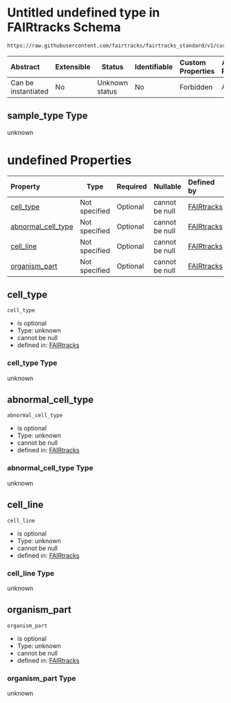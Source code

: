# Untitled undefined type in FAIRtracks Schema

```txt
https://raw.githubusercontent.com/fairtracks/fairtracks_standard/v1/current/json/schema/fairtracks.schema.json#/allOf/0/then/properties/samples/items/properties/sample_type
```




| Abstract            | Extensible | Status         | Identifiable | Custom Properties | Additional Properties | Access Restrictions | Defined In                                                                               |
| :------------------ | ---------- | -------------- | ------------ | :---------------- | --------------------- | ------------------- | ---------------------------------------------------------------------------------------- |
| Can be instantiated | No         | Unknown status | No           | Forbidden         | Allowed               | none                | [fairtracks.schema.json\*](../json/schema/fairtracks.schema.json "open original schema") |

## sample_type Type

unknown

# undefined Properties

| Property                                  | Type          | Required | Nullable       | Defined by                                                                                                                                                                                                                                                                                                                               |
| :---------------------------------------- | ------------- | -------- | -------------- | :--------------------------------------------------------------------------------------------------------------------------------------------------------------------------------------------------------------------------------------------------------------------------------------------------------------------------------------- |
| [cell_type](#cell_type)                   | Not specified | Optional | cannot be null | [FAIRtracks](fairtracks-allof-0-then-properties-samples-items-properties-sample_type-properties-cell_type.md "https://raw.githubusercontent.com/fairtracks/fairtracks_standard/v1/current/json/schema/fairtracks.schema.json#/allOf/0/then/properties/samples/items/properties/sample_type/properties/cell_type")                   |
| [abnormal_cell_type](#abnormal_cell_type) | Not specified | Optional | cannot be null | [FAIRtracks](fairtracks-allof-0-then-properties-samples-items-properties-sample_type-properties-abnormal_cell_type.md "https://raw.githubusercontent.com/fairtracks/fairtracks_standard/v1/current/json/schema/fairtracks.schema.json#/allOf/0/then/properties/samples/items/properties/sample_type/properties/abnormal_cell_type") |
| [cell_line](#cell_line)                   | Not specified | Optional | cannot be null | [FAIRtracks](fairtracks-allof-0-then-properties-samples-items-properties-sample_type-properties-cell_line.md "https://raw.githubusercontent.com/fairtracks/fairtracks_standard/v1/current/json/schema/fairtracks.schema.json#/allOf/0/then/properties/samples/items/properties/sample_type/properties/cell_line")                   |
| [organism_part](#organism_part)           | Not specified | Optional | cannot be null | [FAIRtracks](fairtracks-allof-0-then-properties-samples-items-properties-sample_type-properties-organism_part.md "https://raw.githubusercontent.com/fairtracks/fairtracks_standard/v1/current/json/schema/fairtracks.schema.json#/allOf/0/then/properties/samples/items/properties/sample_type/properties/organism_part")           |

## cell_type




`cell_type`

-   is optional
-   Type: unknown
-   cannot be null
-   defined in: [FAIRtracks](fairtracks-allof-0-then-properties-samples-items-properties-sample_type-properties-cell_type.md "https://raw.githubusercontent.com/fairtracks/fairtracks_standard/v1/current/json/schema/fairtracks.schema.json#/allOf/0/then/properties/samples/items/properties/sample_type/properties/cell_type")

### cell_type Type

unknown

## abnormal_cell_type




`abnormal_cell_type`

-   is optional
-   Type: unknown
-   cannot be null
-   defined in: [FAIRtracks](fairtracks-allof-0-then-properties-samples-items-properties-sample_type-properties-abnormal_cell_type.md "https://raw.githubusercontent.com/fairtracks/fairtracks_standard/v1/current/json/schema/fairtracks.schema.json#/allOf/0/then/properties/samples/items/properties/sample_type/properties/abnormal_cell_type")

### abnormal_cell_type Type

unknown

## cell_line




`cell_line`

-   is optional
-   Type: unknown
-   cannot be null
-   defined in: [FAIRtracks](fairtracks-allof-0-then-properties-samples-items-properties-sample_type-properties-cell_line.md "https://raw.githubusercontent.com/fairtracks/fairtracks_standard/v1/current/json/schema/fairtracks.schema.json#/allOf/0/then/properties/samples/items/properties/sample_type/properties/cell_line")

### cell_line Type

unknown

## organism_part




`organism_part`

-   is optional
-   Type: unknown
-   cannot be null
-   defined in: [FAIRtracks](fairtracks-allof-0-then-properties-samples-items-properties-sample_type-properties-organism_part.md "https://raw.githubusercontent.com/fairtracks/fairtracks_standard/v1/current/json/schema/fairtracks.schema.json#/allOf/0/then/properties/samples/items/properties/sample_type/properties/organism_part")

### organism_part Type

unknown
